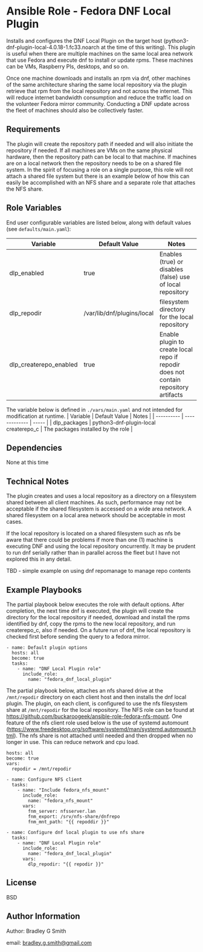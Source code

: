 Ansible Role - Fedora DNF Local Plugin
=========

Installs and configures the DNF Local Plugin on the target host (python3-dnf-plugin-local-4.0.18-1.fc33.noarch at the time of this writing). This plugin is useful when there are multiple machines on the same local area network that use Fedora and execute dnf to install or update rpms. These machines can be VMs, Raspberry PIs, desktops, and so on. 

Once one machine downloads and installs an rpm via dnf, other machines of the same architecture sharing the same local repository via the plugin retrieve that rpm from the local repository and not across the internet. This will reduce internet bandwidth consumption and reduce the traffic load on the volunteer Fedora mirror community. Conducting a DNF update across the fleet of machines should also be collectively faster.

Requirements
------------

The plugin will create the repository path if needed and will also initiate the repository if needed. If all machines are VMs on the same physical hardware, then the repository path can be local to that machine. If machines are on a local network then the repository needs to be on a shared file system. In the spirit of focusing a role on a single purpose, this role will not attach a shared file system but there is an example below of how this can easily be accomplished with an NFS share and a separate role that attaches the NFS share.

Role Variables
--------------

End user configurable variables are listed below, along with default values (see `defaults/main.yaml`):

| Variable   | Default Value | Notes |
| ---------- | ------------- | ----- |
| dlp_enabled | true | Enables (true) or disables (false) use of local repository |
| dlp_repodir | /var/lib/dnf/plugins/local | filesystem directory for the local repository |
| dlp_createrepo_enabled | true    | Enable plugin to create local repo if repodir does not contain repository artifacts |

The variable below is defined in `./vars/main.yaml` and not intended for modification at runtime.
| Variable   | Default Value | Notes |
| ---------- | ------------- | ----- |
| dlp_packages | python3-dnf-plugin-local<br>createrepo_c | The packages installed by the role |

Dependencies
------------

None at this time

Technical Notes
---------------

The plugin creates and uses a local repository as a directory on a filesystem shared between all client machines. As such, performance may not be acceptable if the shared filesystem is accessed on a wide area network. A shared filesystem on a local area network should be acceptable in most cases. 

If the local repository is located on a shared filesystem such as nfs be aware that there could be problems if more than one (1) machine is executing DNF and using the local repository oncurrently. It may be prudent to run dnf serially rather than in parallel across the fleet but I have not explored this in any detail.

TBD - simple example on using dnf repomanage to manage repo contents

Example Playbooks
----------------

The partial playbook below executes the role with default options. After completion, the next time dnf is executed, the plugin will create the directory for the local repository if needed, download and install the rpms identified by dnf, copy the rpms to the new local repository, and run createrepo_c, also if needed. On a future run of dnf, the local repository is checked first before sending the query to a fedora mirror. 
```
- name: Default plugin options
  hosts: all
  become: true
  tasks:
    - name: "DNF Local Plugin role"
      include_role:
        name: "fedora_dnf_local_plugin"
```

The partial playbook below, attaches an nfs shared drive at the `/mnt/repodir` directory on each client host and then installs the dnf local plugin. The plugin, on each client, is configured to use the nfs filesystem share at `/mnt/repodir` for the local repository. The NFS role can be found at https://github.com/buckaroogeek/ansible-role-fedora-nfs-mount. One feature of the nfs client role used below is the use of systemd automount (https://www.freedesktop.org/software/systemd/man/systemd.automount.html). The nfs share is not attached until needed and then dropped when no longer in use. This can reduce network and cpu load.

```
hosts: all
become: true
vars:
  repodir = /mnt/repodir

- name: Configure NFS client
  tasks:
    - name: "Include fedora_nfs_mount"
      include_role:
        name: "fedora_nfs_mount"
      vars:
        fnm_server: nfsserver.lan
        fnm_export: /srv/nfs-share/dnfrepo
        fnm_mnt_path: "{{ repoddir }}"

- name: Configure dnf local plugin to use nfs share
  tasks:
    - name: "DNF Local Plugin role"
      include_role:
        name: "fedora_dnf_local_plugin"
      vars:
        dlp_repodir: "{{ repodir }}"
```

License
-------

BSD

Author Information
------------------

Author: Bradley G Smith

email: bradley.g.smith@gmail.com
